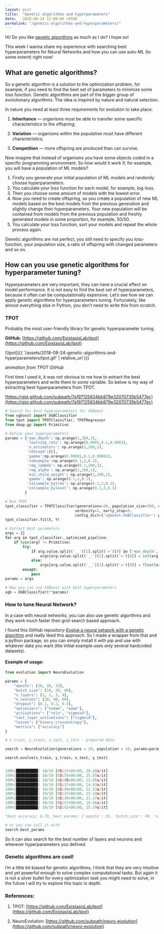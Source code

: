 ```yaml
---
layout: post
title:  "Genetic algorithms and hyperparameters"
date:   2018-08-24 12:00:00 +0500
permalink: "/genetic-algorithms-and-hyperparameters/"
---
```


Hi! Do you like [genetic algorithms](https://en.wikipedia.org/wiki/Genetic_algorithm) as much as I do? I hope so!

This week I wanna share my experience with searching best hyperparameters for Neural Networks and how you can use auto-ML (to some extent) right now!

## What are genetic algorithms?

So a genetic algorithm is a solution to the optimization problem, for example, if you need to find the best set of parameters to minimize some loss function. Genetic algorithms are part of the bigger group of evolutionary algorithms. The idea is inspired by nature and natural selection.

In nature you need at least three requirements for evolution to take place:
1. **Inheritance** — organisms must be able to transfer some specific characteristics to the offspring;

2. **Variation** — organisms within the population must have different characteristics;

3. **Competition** — more offspring are produced than can survive.

Now imagine that instead of organisms you have some objects coded in a specific programming environment. So how would it work if, for example, you will have a population of ML models?

1. Firstly you generate your initial population of ML models and randomly choose hyperparameters.
2. You calculate your loss function for each model, for example, log-loss.
3. Then you choose some amount of models with the lowest error.
4. Now you need to create offspring, so you create a population of new ML models based on the best models from the previous generation and slightly change their hyperparameters. Your new population will be contained from models from the previous population and freshly generated models in some proportion, for example, 50/50.
5. You calculate your loss function, sort your models and repeat the whole process again.

Genetic algorithms are not perfect, you still need to specify you loss-function, your population size, a ratio of offspring with changed parameters and so on.

## How can you use genetic algorithms for hyperparameter tuning?

Hyperparameters are very important, they can have a crucial effect on model performance. It is not easy to find the best set of hyperparameters, because it often can be computationally expensive. Let’s see how we can apply genetic algorithms for hyperparameters tuning. Fortunately, like almost everything else in Python, you don’t need to write this from scratch.

### TPOT

Probably the most user-friendly library for genetic hyperparameter tuning.

**GitHub:** [https://github.com/EpistasisLab/tpot](https://github.com/EpistasisLab/tpot)


![tpot]({{ '/assets/2018-08-24-genetic-algorithms-and-hyperparameters/tpot.gif' | relative_url }})

*animation from TPOT GitHub*

First time I used it, it was not obvious to me how to extract the best hyperparameters and write them to some variable. So below is my way of extracting best hyperparameters from TPOT.

[https://gist.github.com/subpath/7a197125834bb879e32070735b5477ec](https://gist.github.com/subpath/7a197125834bb879e32070735b5477ec)

```python
# Search for best hyperparameters for XGBoost
from xgboost import XGBClassifier
from tpot import TPOTClassifier, TPOTRegressor
from deap.gp import Primitive

# Define your hyperparameters
params = {'max_depth': np.arange(1,200,1),
          'learning_rate': np.arange(0.0001,0.1,0.0001),
          'n_estimators': np.arange(1,200,1),
          'nthread':[6],
          'gamma':np.arange(0.00001,0.1,0.00001),
          'subsample':np.arange(0.1,2,0.1),
          'reg_lambda': np.arange(0.1,200,1),
          'reg_alpha': np.arange(1,200,1),
          'min_child_weight': np.arange(1,200,1),
          'gamma': np.arange(0.1,2,0.1),
          'colsample_bytree': np.arange(0.1,2,0.1),
          'colsample_bylevel': np.arange(0.1,2,0.1)
         }

# Run TPOT
tpot_classifier = TPOTClassifier(generations=20, population_size=500, offspring_size=250,
                                verbosity=2, early_stop=8,
                                config_dict={'xgboost.XGBClassifier': params}, cv = 10, scoring = 'accuracy')
tpot_classifier.fit(X, Y)

# Extract best parameters
args = {}
for arg in tpot_classifier._optimized_pipeline:
    if type(arg) != Primitive:
        try:
            if arg.value.split('__')[1].split('=')[0] in ['max_depth', 'n_estimators', 'nthread','min_child_weigh']:
                args[arg.value.split('__')[1].split('=')[0]] = int(arg.value.split('__')[1].split('=')[1])
            else:
                args[arg.value.split('__')[1].split('=')[0]] = float(arg.value.split('__')[1].split('=')[1])
        except:
            pass
params = args

# Now you can use XGBoost with best hyperparameters
xgb = XGBClassifier(**params)
```

### How to tune Neural Network?

In a case with neural networks, you can also use genetic algorithms and they work much faster then grid-search based approach.

I found this GitHub repository-[Evolve a neural network with a genetic algorithm](https://github.com/harvitronix/neural-network-genetic-algorithm) and really liked this approach. So I made a wrapper from that and a python package, so you can simply install it with pip and use with whatever data you want (the initial example uses only several hardcoded datasets).

#### Example of usage:

```python
from evolution import NeuroEvolution

params = {
    "epochs": [10, 20, 35],
    "batch_size": [10, 20, 40],
    "n_layers": [1, 2, 3, 4],
    "n_neurons": [20, 40, 60],
    "dropout": [0.1, 0.2, 0.5],
    "optimizers": ["nadam", "adam"],
    "activations": ["relu", "sigmoid"],
    "last_layer_activations": ["sigmoid"],
    "losses": ["binary_crossentropy"],
    "metrics": ["accuracy"]
}
```

```python
# x_train, y_train, x_test, y_test - prepared data

search = NeuroEvolution(generations = 10, population = 10, params=params)

search.evolve(x_train, y_train, x_test, y_test)


100%|██████████| 10/10 [05:37<00:00, 29.58s/it]
100%|██████████| 10/10 [03:55<00:00, 25.55s/it]
100%|██████████| 10/10 [02:05<00:00, 15.05s/it]
100%|██████████| 10/10 [01:37<00:00, 14.03s/it]
100%|██████████| 10/10 [02:49<00:00, 22.53s/it]
100%|██████████| 10/10 [02:37<00:00, 23.14s/it]
100%|██████████| 10/10 [02:36<00:00, 21.37s/it]
100%|██████████| 10/10 [01:57<00:00, 18.56s/it]
100%|██████████| 10/10 [02:42<00:00, 25.29s/it]

"best accuracy: 0.79, best params: {'epochs': 35, 'batch_size': 40, 'n_layers': 2, 'n_neurons': 20, 'dropout': 0.1, 'optimizers': 'nadam', 'activations': 'relu', 'last_layer_activations': 'sigmoid', 'losses': 'binary_crossentropy', 'metrics': 'accuracy'}"

# or you can call it with
search.best_params
```

So it can also search for the best number of layers and neurons and wherever hyperparameters you defined.

### Genetic algorithms are cool!

I’m a little bit biased for genetic algorithms, I think that they are very intuitive and yet powerful enough to solve complex computational tasks. But again it is not a silver bullet for every optimization task you might need to solve, in the future I will try to explore this topic in depth.

### References:

1. TPOT: [https://github.com/EpistasisLab/tpot](https://github.com/EpistasisLab/tpot)

2. NeuroEvolution: [https://github.com/subpath/neuro-evolution](https://github.com/subpath/neuro-evolution)